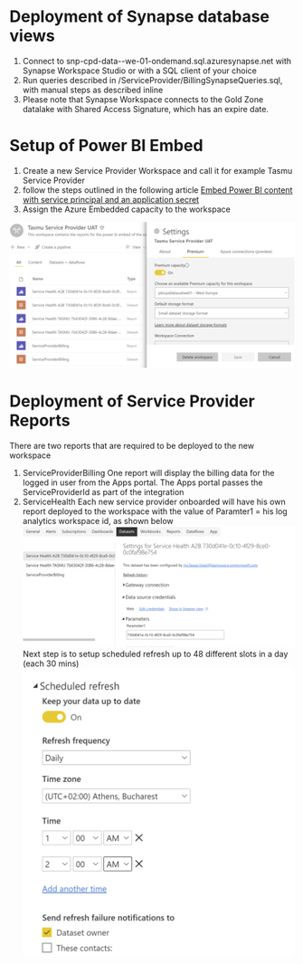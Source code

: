 # Deployment of Synapse database views
1. Connect to snp-cpd-data-<ENV>-we-01-ondemand.sql.azuresynapse.net with Synapse Workspace Studio or with a SQL client of your choice
1. Run queries described in /ServiceProvider/BillingSynapseQueries.sql, with manual steps as described inline
1. Please note that Synapse Workspace connects to the Gold Zone datalake with Shared Access Signature, which has an expire date.

# Setup of Power BI Embed
1. Create a new Service Provider Workspace and call it for example Tasmu Service Provider <Env>
1. follow the steps outlined in the following article 
[Embed Power BI content with service principal and an application secret](https://docs.microsoft.com/en-us/power-bi/developer/embedded/embed-service-principal)
2. Assign the Azure Embedded capacity to the workspace

![image.png](/.attachments/image-dbb55f33-cf18-476a-bd34-a482dac837a2.png)

# Deployment of Service Provider Reports
There are two reports that are required to be deployed to the new workspace
1. ServiceProviderBilling
One report will display the billing data for the logged in user from the Apps portal. The Apps portal passes the ServiceProviderId as part of the integration
1. ServiceHealth
Each new service provider onboarded will have his own report deployed to the workspace with the value of Paramter1 = his log analytics workspace id, as shown below
![image.png](/.attachments/image-69a329a2-36eb-416a-83bd-88a95e60a8c7.png) 
Next step is to setup scheduled refresh up to 48 different slots in a day (each 30 mins)
![image.png](/.attachments/image-91f2d6e6-ee09-49e1-91f0-4d6ca2a4a782.png) 
